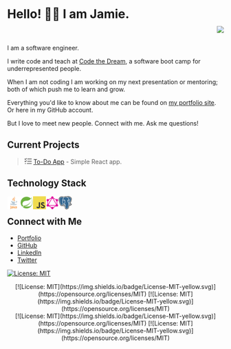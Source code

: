 <!-- Add a header or banner here. -->

# Hello! 👋🏻 I am Jamie.<div align = 'right'>![](https://komarev.com/ghpvc/?username=jamiebort&color=blueviolet)</div>

I am a software engineer.

I write code and teach at [Code the Dream](https://codethedream.org/), a software boot camp for underrepresented people.

When I am not coding I am working on my next presentation or mentoring; both of which push me to learn and grow.

Everything you'd like to know about me can be found on [my portfolio site](http://jamiebort.com/). Or here in my GitHub account.

But I love to meet new people. Connect with me. Ask me questions!

## Current Projects

> <svg xmlns="http://www.w3.org/2000/svg" height="1em" fill="currentColor" viewBox="0 0 519 423"><path d="M 161 47 Q 174 29 159 13 Q 141 0 125 15 L 70 76 L 48 54 Q 31 40 14 54 Q 0 71 14 88 L 54 128 Q 61 135 72 135 Q 82 134 89 127 L 161 47 L 161 47 Z M 161 207 Q 174 189 159 173 Q 141 160 125 175 L 70 236 L 48 214 Q 31 200 14 214 Q 0 231 14 248 L 54 288 Q 61 295 72 295 Q 82 294 89 287 L 161 207 L 161 207 Z M 223 95 L 495 95 Q 517 93 519 71 Q 517 49 495 47 L 223 47 Q 201 49 199 71 Q 201 93 223 95 L 223 95 Z M 199 231 Q 201 253 223 255 L 495 255 Q 517 253 519 231 Q 517 209 495 207 L 223 207 Q 201 209 199 231 L 199 231 Z M 167 391 Q 169 413 191 415 L 495 415 Q 517 413 519 391 Q 517 369 495 367 L 191 367 Q 169 369 167 391 L 167 391 Z M 103 391 Q 103 377 94 368 L 94 368 Q 85 359 71 359 Q 57 359 48 368 Q 39 377 39 391 Q 39 405 48 414 Q 57 423 71 423 Q 85 423 94 414 Q 103 405 103 391 L 103 391 Z"/> > </svg> [To-Do App](https://github.com/jamiebort/To-Do-App) - Simple React app.

## Technology Stack

<img align="left" alt="Java" width="30px" src="https://raw.githubusercontent.com/github/explore/80688e429a7d4ef2fca1e82350fe8e3517d3494d/topics/java/java.png" />

<img align="left" alt="Spring Boot" width="30px" src="https://raw.githubusercontent.com/github/explore/80688e429a7d4ef2fca1e82350fe8e3517d3494d/topics/spring-boot/spring-boot.png" />

<img align="left" alt="JavaScript" width="30px" src="https://raw.githubusercontent.com/github/explore/80688e429a7d4ef2fca1e82350fe8e3517d3494d/topics/javascript/javascript.png" />

<img align="left" alt="GraphQL" width="30px" src="https://raw.githubusercontent.com/github/explore/5c058a388828bb5fde0bcafd4bc867b5bb3f26f3/topics/graphql/graphql.png" /><space><space><space><space>

<img align="left" alt="Postgresql" width="30px" src="https://raw.githubusercontent.com/github/explore/80688e429a7d4ef2fca1e82350fe8e3517d3494d/topics/postgresql/postgresql.png" />

<br/>

## Connect with Me

<!-- from juliajcodes.md in https://github.com/jamiebort/LearningDirectory/tree/master/Meta/readme/project_readme_templates -->

- [Portfolio](https://jamiebort.com/)
- [GitHub](https://github.com/jamiebort)
- [LinkedIn](https://www.linkedin.com/in/jamie-bort/)
- [Twitter](https://twitter.com/jamiebort)

[![License: MIT](https://img.shields.io/badge/License-MIT-yellow.svg)](https://opensource.org/licenses/MIT)

<div align="center">
[![License: MIT](https://img.shields.io/badge/License-MIT-yellow.svg)](https://opensource.org/licenses/MIT)
[![License: MIT](https://img.shields.io/badge/License-MIT-yellow.svg)](https://opensource.org/licenses/MIT)
</div>

<center>
[![License: MIT](https://img.shields.io/badge/License-MIT-yellow.svg)](https://opensource.org/licenses/MIT)
[![License: MIT](https://img.shields.io/badge/License-MIT-yellow.svg)](https://opensource.org/licenses/MIT)
</center>
